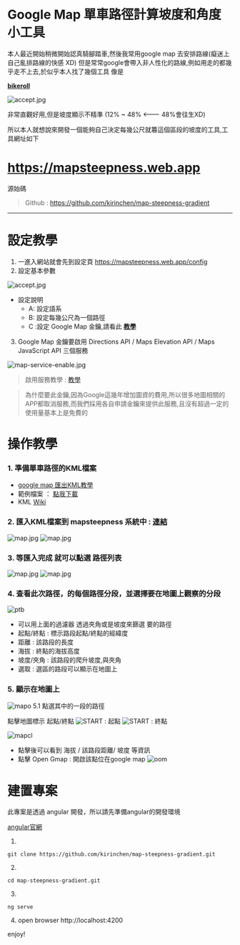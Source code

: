 # Google Map 單車路徑計算坡度和角度小工具

本人最近開始稍微開始認真騎腳踏車,然後我常用google map 去安排路線(癡迷上自己亂排路線的快感 XD)
但是常常google會帶入非人性化的路線,例如用走的都幾乎走不上去,於似乎本人找了幾個工具
像是

**[bikeroll](https://bikeroll.net/)**

![accept.jpg](https://github.com/kirinchen/note-annex/blob/master/map-gradient/bikeroll-not-enough.png?raw=true)

非常直觀好用,但是坡度顯示不精準 (12% ~ 48%  <--- 48%會往生XD)

所以本人就想說來開發一個能夠自己決定每幾公尺就篹這個區段的坡度的工具,工具網址如下


 https://mapsteepness.web.app
 ====
 源始碼
 
> Github : https://github.com/kirinchen/map-steepness-gradient

___

# 設定教學

1. 一進入網站就會先到設定頁   https://mapsteepness.web.app/config 
2. 設定基本參數

![accept.jpg](https://github.com/kirinchen/note-annex/blob/master/map-gradient/config.png?raw=true)
- 設定說明
    - A: 設定語系
    - B: 設定每幾公尺為一個路徑
    - C :設定 Google Map 金鑰,請看此 **[教學](https://github.com/kirinchen/map-steepness-gradient/blob/master/doc/gmapkey-zh-tw.md)**

3. Google Map 金鑰要啟用 Directions API / Maps Elevation API / Maps JavaScript API 三個服務

![map-service-enable.jpg](https://github.com/kirinchen/note-annex/blob/master/map-gradient/map-service-enable.png?raw=true)

> 啟用服務教學 : [教學](https://github.com/kirinchen/map-steepness-gradient/blob/master/gmapkey-zh-tw.md)

> 為什麼要此金鑰,因為Google這幾年增加圖資的費用,所以很多地圖相關的APP都取消服務,而我們採用各自申請金鑰來提供此服務,且沒有超過一定的使用量基本上是免費的

# 操作教學

### 1. 準備單車路徑的KML檔案
  - [google map 匯出KML教學](https://github.com/kirinchen/map-steepness-gradient/blob/master/doc/mymap-export-kml.md)
  - 範例檔案 ： [點我下載](https://raw.githubusercontent.com/kirinchen/note-annex/master/map-gradient/Path.kml)
  - KML  [Wiki](https://zh.m.wikipedia.org/zh-tw/KML)

### 2. 匯入KML檔案到 mapsteepness 系統中 : [連結](https://mapsteepness.web.app/load)

![map.jpg](https://github.com/kirinchen/note-annex/blob/master/map-gradient/sel-kml.png?raw=true)
![map.jpg](https://github.com/kirinchen/note-annex/blob/master/map-gradient/sel-kml-done.png?raw=true)



###  3. 等匯入完成 就可以點選 路徑列表

![map.jpg](https://github.com/kirinchen/note-annex/blob/master/map-gradient/import-done.png?raw=true=500x700)
![map.jpg](https://github.com/kirinchen/note-annex/blob/master/map-gradient/path-table.png?raw=true) 

### 4. 查看此次路徑，的每個路徑分段，並選擇要在地圖上觀察的分段

![ptb](https://github.com/kirinchen/note-annex/blob/master/map-gradient/path-table-view.png?raw=true)

- 可以用上面的過濾器 透過夾角或是坡度來篩選 要的路徑
- 起點/終點 : 標示路段起點/終點的經緯度
- 距離 : 該路段的長度
- 海拔 : 終點的海拔高度
- 坡度/夾角 : 該路段的爬升坡度,與夾角
- 選取 : 選區的路段可以顯示在地圖上

### 5. 顯示在地圖上
![mapo](https://github.com/kirinchen/note-annex/blob/master/map-gradient/map-over-all.png?raw=true)
  5.1 點選其中的一段的路徑


點擊地圖標示 起點/終點
![START](https://github.com/kirinchen/note-annex/blob/master/map-gradient/mark-start.png?raw=true) : 起點 
![START](https://github.com/kirinchen/note-annex/blob/master/map-gradient/mark-end.png?raw=true) : 終點

![mapcl](https://github.com/kirinchen/note-annex/blob/master/map-gradient/map-click-mark.png?raw=true)
- 點擊後可以看到 海拔 / 該路段距離/ 坡度 等資訊
- 點擊 Open Gmap : 開啟該點位在google map
![oom](https://github.com/kirinchen/note-annex/blob/master/map-gradient/open-in-gmap.png?raw=true)


# 建置專案

此專案是透過 angular 開發，所以請先準備angular的開發環境

[angular官網](https://angular.io/)

1. 
 ```
git clone https://github.com/kirinchen/map-steepness-gradient.git
```
2. 
```
cd map-steepness-gradient.git
```
3.
```
ng serve
```
4. open browser http://localhost:4200


enjoy!
